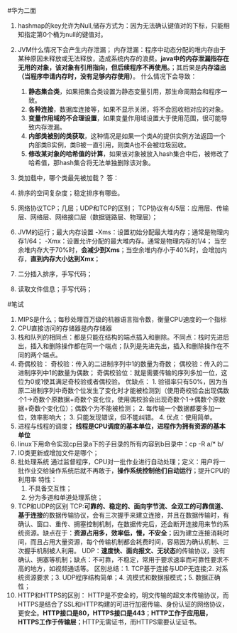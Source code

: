 #华为二面
1. hashmap的key允许为Null,储存方式为：因为无法确认键值对的下标，只能相知指定第0个桶为null的键值对。
2. JVM什么情况下会产生内存泄漏；
    内存泄漏：程序中动态分配的堆内存由于某种原因未释放或无法释放，造成系统内存的浪费。**java中的内存泄漏指存在无用的对象，该对象有引用指向，但后续程序不再使用。**；其后果是**内存溢出（当程序申请内存时，没有足够内存使用）**。
    什么情况下会导致：
    1. **静态集合类**，如果把集合类设置为静态变量引用，那生命周期会和程序一致。
    2. **各种连接**，数据库连接等，如果不显示关闭，将不会回收相对应的对象。
    3. **变量作用域的不合理设置**，如果变量作用域设置大于使用范围，很可能导致内存泄漏。
    4. **内部类被别的类获取**，这种情况是如果一个类A的提供实例方法返回一个内部类B实例，类B被一直引用，则类A也不会被垃圾回收。
    5. **修改某对象的哈希值的计算**，如果该对象被放入hash集合中后，被修改了哈希值，那hash集合将无法单独删除该对象。
3. 类加载中，哪个类最先被加载？
    答：
4. 排序的空间复杂度；稳定排序有哪些。

5. 网络协议TCP；几层；UDP和TCP的区别；
    TCP协议有4/5层：应用层、传输层、网络层、网络接口层（数据链路层、物理层）；
6. JVM的运行；最大内存设置
    -Xms：设置初始分配最大堆内存；通常是物理内存1/64；
    -Xmx：设置允许分配的最大堆内存。通常是物理内存的1/4；
    当空余堆内存大于70%时，**会减少到Xms**；当空余堆内存小于40%时，会增加内存，**直到内存大小达到Xmx**；
7. 二分插入排序，手写代码；
8. 读取文件信息；手写代码；


#笔试
1. MIPS是什么；每秒处理百万级的机器语言指令数，衡量CPU速度的一个指标
2. CPU直接访问的存储器是内存储器
3. 栈和队列的相同点：都是只能在结构的端点插入和删除。不同点：栈时先进后出，插入和删除操作都在同一个端点；队列是先进先出，插入和删除操作在不同的两个端点。
4. 奇偶校验：
    奇校验：传入的二进制序列中1的数量为奇数；
    偶校验：传入的二进制序列中1的数量为偶数；
    奇偶校验位：就是需要传输的序列多加一位，这位为0或1使其满足奇校验或者偶校验。
    优缺点：
        1. 验错率只有50%，因为当原二进制序列中奇数个位发生了变化时才能被检测到（使用奇校验会出现偶数个1->奇数个原数据+奇数个变化位，使用偶校验会出现奇数个1->偶数个原数据+奇数个变化位）；偶数个为不能被检测；
        2. 每传输一个数据都要多加一位，效率影响大；
        3. 只能发现错误，但不能纠错。
        4. 优点：使用简单。
5. 进程与线程的调度；
    **线程是CPU调度的基本单位，进程作为拥有资源的基本单位**
6. linux下用命令实现cp目录a下的子目录的所有内容到b目录中：cp -R a/* b/
7. IO类更新或增加文件是哪个；
8. 批处理系统
    通过监督程序，CPU对一批作业进行自动处理；定义：用户将一批作业交给操作系统后就不再敢于，**操作系统控制他们自动运行**；提升CPU的利用率
    特性：
    1. 不具备交互性；
    2. 分为多道和单道处理系统；
9. TCP和UDP的区别
    TCP:**可靠的、稳定的、面向字节流、全双工的可靠信道、基于连接**的数据传输协议，会有三次握手来建立连接，并且在数据传输时，有确认、窗口、重传、拥塞控制机制，在数据传完后，还会断开连接用来节约系统资源。缺点在于：**资源占用多，效率低，慢，不安全**；因为建立连接消耗时间，而且占用大量资源，每个传输机制都会耗费时间，容易因为确认机制、三次握手机制被人利用。
    UDP：**速度快、面向报文、无状态**的传输协议，没有确认、拥塞等机制；缺点：不可靠，不稳定，常用于要求速率而可靠性要求不高的地方，如视频通话等。
    区别总结：1. TCP基于连接与UDP无连接;2. 对系统资源要求；3. UDP程序结构简单；4. 流模式和数据报模式；5. 数据正确性；
10. HTTP和HTTPS的区别：
    HTTP是不安全的，明文传输的超文本传输协议，而HTTPS是结合了SSL和HTTP构建的可进行加密传输、身份认证的网络协议，更安全。**HTTP接口是80，HTTPS接口是443**；**HTTP工作于应用层，HTTPS工作于传输层**；HTTP无需证书，而HTTPS需要认证证书。
